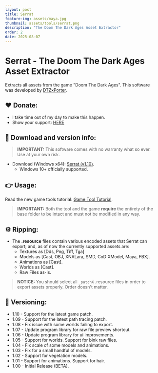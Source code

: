 ```yaml
---
layout: post
title: Serrat
feature-img: assets/maya.jpg
thumbnail: assets/tools/serrat.png
description: "The Doom The Dark Ages Asset Extractor"
order: 2
date: 2025-08-07
---
```


# Serrat - The Doom The Dark Ages Asset Extractor
Extracts all assets from the game "Doom The Dark Ages". This software was developed by [DTZxPorter](https://twitter.com/dtzxporter).

## ❤️ Donate:
- I take time out of my day to make this happen.
- Show your support: [HERE](https://dtzxporter.com/donate)

## 💾 Download and version info:

> **IMPORTANT:** This software comes with no warranty what so ever. Use at your own risk.

- Download (Windows x64): [Serrat (v1.10)](https://mega.nz/file/BJhnmAqC#e8VZSRkDpN2wpVxxjvTilc-OqU6hM9IOXwWmKCTEaKE).
  - Windows 10+ officially supported.

## 👉 Usage:
Read the new game tools tutorial: [Game Tool Tutorial](https://dtzxporter.com/game-tools-tutorial).

> **IMPORTANT:** Both the tool and the game **require** the entirety of the base folder to be intact and must not be modified in any way.

## ⚙️ Ripping:
- The **.resource** files contain various encoded assets that Serrat can export; and, as of now the currently supported assets are:
  - Textures as [Dds, Png, Tiff, Tga]
  - Models as [Cast, OBJ, XNALara, SMD, CoD XModel, Maya, FBX].
  - Animations as [Cast].
  - Worlds as [Cast].
  - Raw Files as-is.

> **NOTICE:** You should select all `_patchX` .resource files in order to export assets properly. Order doesn't matter.

## 📌 Versioning:
- 1.10 - Support for the latest game patch.
- 1.09 - Support for the latest path tracing patch.
- 1.08 - Fix issue with some worlds failing to export.
- 1.07 - Update program library for raw file preview shortcut.
- 1.06 - Update program library for ui improvements.
- 1.05 - Support for worlds. Support for bink raw files.
- 1.04 - Fix scale of some models and animations.
- 1.03 - Fix for a small handful of models.
- 1.02 - Support for vegetation models.
- 1.01 - Support for animations. Support for hair.
- 1.00 - Initial Release (BETA).